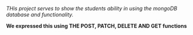 *THis project serves to show the students ability in using the mongoDB database and functionality.*


**We expressed this using THE POST, PATCH, DELETE AND GET functions**